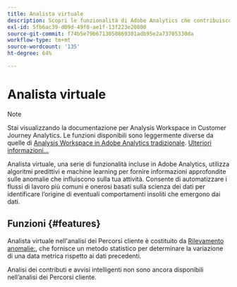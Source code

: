 ```yaml
---
title: Analista virtuale
description: Scopri le funzionalità di Adobe Analytics che contribuiscono all’uso di Analista virtuale.
exl-id: 5fb6ac39-d09d-49f0-ae1f-13f223e20800
source-git-commit: f74b5e79b6713050869301adb95e2a73705330da
workflow-type: tm+mt
source-wordcount: '135'
ht-degree: 64%

---
```


# Analista virtuale

>[!NOTE]
>
>Stai visualizzando la documentazione per Analysis Workspace in Customer Journey Analytics. Le funzioni disponibili sono leggermente diverse da quelle di [Analysis Workspace in Adobe Analytics tradizionale](https://experienceleague.adobe.com/docs/analytics/analyze/analysis-workspace/home.html). [Ulteriori informazioni...](/help/getting-started/cja-aa.md)

Analista virtuale, una serie di funzionalità incluse in Adobe Analytics, utilizza algoritmi predittivi e machine learning per fornire informazioni approfondite sulle anomalie che influiscono sulla tua attività. Consente di automatizzare i flussi di lavoro più comuni e onerosi basati sulla scienza dei dati per identificare l’origine di eventuali comportamenti insoliti che emergono dai dati.

## Funzioni {#features}

Analista virtuale nell&#39;analisi dei Percorsi cliente è costituito da [Rilevamento anomalie:](c-anomaly-detection/anomaly-detection.md), che fornisce un metodo statistico per determinare la variazione di una data metrica rispetto ai dati precedenti.

Analisi dei contributi e avvisi intelligenti non sono ancora disponibili nell’analisi dei Percorsi cliente.
